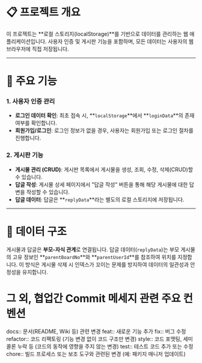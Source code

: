 # 📋 프로젝트 개요

이 프로젝트는 **로컬 스토리지(localStorage)**를 기반으로 데이터를 관리하는 웹 애플리케이션입니다. 
사용자 인증 및 게시판 기능을 포함하며, 모든 데이터는 사용자의 웹 브라우저에 직접 저장됩니다.

---

# 🔑 주요 기능

### 1. 사용자 인증 관리

* **로그인 데이터 확인**: 최초 접속 시, **`localStorage`**에서 **`loginData`**의 존재 여부를 확인합니다.
* **회원가입/로그인**: 로그인 정보가 없을 경우, 사용자는 회원가입 또는 로그인 절차를 진행합니다.

### 2. 게시판 기능

* **게시물 관리 (CRUD)**: 게시판 목록에서 게시물을 생성, 조회, 수정, 삭제(CRUD)할 수 있습니다.
* **답글 작성**: 게시물 상세 페이지에서 "답글 작성" 버튼을 통해 해당 게시물에 대한 답변을 작성할 수 있습니다.
* **답글 데이터**: 답글은 **`replyData`**라는 별도의 로컬 스토리지에 저장됩니다.

---

# 🔗 데이터 구조

게시물과 답글은 **부모-자식 관계**로 연결됩니다. 답글 데이터(`replyData`)는 부모 게시물의 고유 정보인 **`parentBoardNo`**와 **`parentUserId`**를 참조하여 위치를 지정합니다. 이 방식은 게시물 삭제 시 인덱스가 꼬이는 문제를 방지하여 데이터의 일관성과 안정성을 유지합니다.


# 그 외, 협업간 Commit 메세지 관련 주요 컨벤션
docs:: 문서(README, Wiki 등) 관련 변경
feat:: 새로운 기능 추가
fix:: 버그 수정
refactor:: 코드 리팩토링 (기능 변경 없이 코드 구조만 변경)
style:: 코드 포맷팅, 세미콜론 누락 등 (코드의 동작에 영향을 주지 않는 변경)
test:: 테스트 코드 추가 또는 수정
chore:: 빌드 프로세스 또는 보조 도구와 관련된 변경 (예: 패키지 매니저 업데이트)